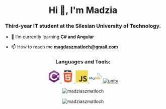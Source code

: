 <h1 align="center">Hi 👋, I'm Madzia</h1>
<h3 align="center">Third-year IT student at the Silesian University of Technology.</h3>

- 🌱 I’m currently learning **C# and Angular**

- 📫 How to reach me **magdaszmatloch@gmail.com**


<h3 align="center">Languages and Tools:</h3>
<p align="center"> <a href="https://www.w3schools.com/cs/" target="_blank" rel="noreferrer"> <img src="https://raw.githubusercontent.com/devicons/devicon/master/icons/csharp/csharp-original.svg" alt="csharp" width="40" height="40"/> </a> <a href="https://www.w3.org/html/" target="_blank" rel="noreferrer"> <img src="https://raw.githubusercontent.com/devicons/devicon/master/icons/html5/html5-original-wordmark.svg" alt="html5" width="40" height="40"/> </a> <a href="https://developer.mozilla.org/en-US/docs/Web/JavaScript" target="_blank" rel="noreferrer"> <img src="https://raw.githubusercontent.com/devicons/devicon/master/icons/javascript/javascript-original.svg" alt="javascript" width="40" height="40"/> </a> <a href="https://www.mysql.com/" target="_blank" rel="noreferrer"> <img src="https://raw.githubusercontent.com/devicons/devicon/master/icons/mysql/mysql-original-wordmark.svg" alt="mysql" width="40" height="40"/> </a> <a href="https://unity.com/" target="_blank" rel="noreferrer"> <img src="https://www.vectorlogo.zone/logos/unity3d/unity3d-icon.svg" alt="unity" width="40" height="40"/> </a> </p>

<p align="center"><img align="center" src="https://github-readme-stats.vercel.app/api/top-langs?username=madziaszmatloch&show_icons=true&locale=en&layout=compact&theme=tokyonight&" alt="madziaszmatloch" /></p>


<p align="center"><img align="center" src="https://github-readme-streak-stats.herokuapp.com/?user=madziaszmatloch&theme=tokyonight" alt="madziaszmatloch" /></p>
